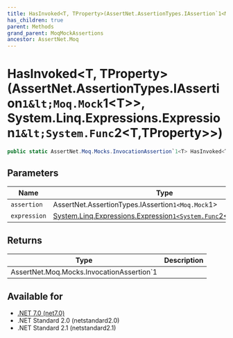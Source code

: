 ```yaml
---
title: HasInvoked<T, TProperty>(AssertNet.AssertionTypes.IAssertion`1<Moq.Mock`1<T>>, System.Linq.Expressions.Expression`1<System.Func`2<T,TProperty>>)
has_children: true
parent: Methods
grand_parent: MoqMockAssertions
ancestor: AssertNet.Moq
---
```

# HasInvoked&lt;T, TProperty&gt;(AssertNet.AssertionTypes.IAssertion`1&lt;Moq.Mock`1&lt;T&gt;&gt;, System.Linq.Expressions.Expression`1&lt;System.Func`2&lt;T,TProperty&gt;&gt;)

```csharp
public static AssertNet.Moq.Mocks.InvocationAssertion`1<T> HasInvoked<T, TProperty>(AssertNet.AssertionTypes.IAssertion`1<Moq.Mock`1<T>> assertion, System.Linq.Expressions.Expression`1<System.Func`2<T,TProperty>> expression);
```

## Parameters
|Name|Type|Description|
|-|-|-|
|`assertion`|AssertNet.AssertionTypes.IAssertion`1<Moq.Mock`1<T>>||
|`expression`|[System.Linq.Expressions.Expression`1<System.Func`2<T,TProperty>>](https://learn.microsoft.com/en-us/dotnet/api/system.linq.expressions.expression-1<system.func-2<t,tproperty>>)||

## Returns
|Type|Description|
|-|-|
|AssertNet.Moq.Mocks.InvocationAssertion`1<T>||

## Available for
- [.NET 7.0 (net7.0)](https://versionsof.net/core/7.0/)
- .NET Standard 2.0 (netstandard2.0)
- .NET Standard 2.1 (netstandard2.1)
